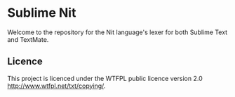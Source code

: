 # Sublime Nit

Welcome to the repository for the Nit language's lexer for both Sublime Text and TextMate.

## Licence

This project is licenced under the WTFPL public licence version 2.0 http://www.wtfpl.net/txt/copying/.
